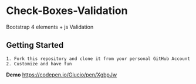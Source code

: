 # Check-Boxes-Validation

Bootstrap 4 elements + js Validation

## Getting Started

    1. Fork this repository and clone it from your personal GitHub Account
    2. Customize and have fun


**Demo**
https://codepen.io/Glucio/pen/XgbpJw


